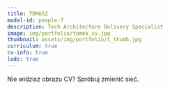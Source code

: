 ```yaml
---
title: TOMASZ 
modal-id: people-7
description: Tech Architecture Delivery Specialist
image: img/portfolio/tomek_cv.jpg
thumbnail: assets/img/portfolio/t_thumb.jpg
curriculum: true
cv-info: true
lodz: true
---
```


Nie widzisz obrazu CV? Spróbuj zmienić sieć.